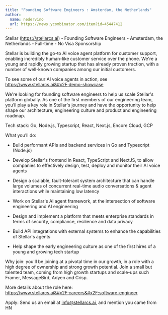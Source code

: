 ```yaml
---
title: "Founding Software Engineers : Amsterdam, the Netherlands"
author:
  name: nedervino
  url: https://news.ycombinator.com/item?id=45447412
---
```

Stellar (<a href="https:&#x2F;&#x2F;stellarcs.ai" rel="nofollow">https:&#x2F;&#x2F;stellarcs.ai</a>) - Founding Software Engineers - Amsterdam, the Netherlands - Full-time - No Visa Sponsorship

Stellar is building the go-to AI voice agent platform for customer support, enabling incredibly human-like customer service over the phone. We&#x27;re a young and rapidly growing startup that has already proven traction, with a number of well-known companies among our initial customers.

To see some of our AI voice agents in action, see <a href="https:&#x2F;&#x2F;www.stellarcs.ai&#x2F;demo-showcase" rel="nofollow">https:&#x2F;&#x2F;www.stellarcs.ai&#x2F;demo-showcase</a>

We&#x27;re  looking for founding software engineers to help us scale Stellar&#x27;s platform globally. As one of the first members of our engineering team, you’ll play a key role in Stellar&#x27;s journey and have the opportunity to help shape our architecture, engineering culture and product and engineering roadmap.

Tech stack: Go, Node.js, Typescript, React, Next.js, Encore Cloud, GCP

What you’ll do:

- Build performant APIs and backend services in Go and Typescript (Node.js)

- Develop Stellar&#x27;s frontend in React, TypeScript and NextJS, to allow companies to effectively design, test, deploy and monitor their AI voice agents

- Design a scalable, fault-tolerant system architecture that can handle large volumes of concurrent real-time audio conversations &amp; agent interactions while maintaining low latency

- Work on Stellar&#x27;s AI agent framework, at the intersection of software engineering and AI engineering

- Design and implement a platform that meets enterprise standards in terms of security, compliance, resilience and data privacy

- Build API integrations with external systems to enhance the capabilities of Stellar&#x27;s agents

- Help shape the early engineering culture as one of the first hires of a young and growing tech startup

Why join: you&#x27;ll be joining at a pivotal time in our growth, in a role with a high degree of ownership and strong growth potential. Join a small but talented team, coming from high growth startups and scale-ups such Framer, MessageBird, Adyen and Crisp.

More details about the role here: <a href="https:&#x2F;&#x2F;www.stellarcs.ai&#x2F;careers&#x2F;software-engineer" rel="nofollow">https:&#x2F;&#x2F;www.stellarcs.ai&#x2F;careers&#x2F;software-engineer</a>

Apply: Send us an email at info@stellarcs.ai, and mention you came from HN
<JobApplication />

